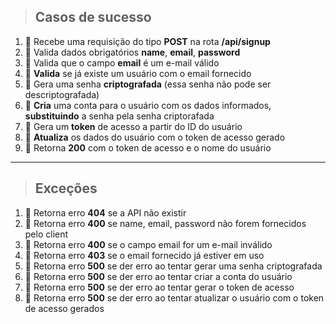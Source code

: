 > ## Casos de sucesso

1. :black_square_button: Recebe uma requisição do tipo **POST** na rota **/api/signup**
2. :black_square_button: Valida dados obrigatórios **name**, **email**, **password**
3. :black_square_button: Valida que o campo **email** é um e-mail válido
4. :black_square_button: **Valida** se já existe um usuário com o email fornecido
5. :black_square_button: Gera uma senha **criptografada** (essa senha não pode ser descriptografada)
6. :black_square_button: **Cria** uma conta para o usuário com os dados informados, **substituindo** a senha pela senha criptorafada
7. :black_square_button: Gera um **token** de acesso a partir do ID do usuário
8. :black_square_button: **Atualiza** os dados do usuário com o token de acesso gerado
9. :black_square_button: Retorna **200** com o token de acesso e o nome do usuário

---

> ## Exceções

1. :black_square_button: Retorna erro **404** se a API não existir
2. :black_square_button: Retorna erro **400** se name, email, password não forem fornecidos pelo client
3. :black_square_button: Retorna erro **400** se o campo email for um e-mail inválido
4. :black_square_button: Retorna erro **403** se o email fornecido já estiver em uso
5. :black_square_button: Retorna erro **500** se der erro ao tentar gerar uma senha criptografada
6. :black_square_button: Retorna erro **500** se der erro ao tentar criar a conta do usuário
7. :black_square_button: Retorna erro **500** se der erro ao tentar gerar o token de acesso
8. :black_square_button: Retorna erro **500** se der erro ao tentar atualizar o usuário com o token de acesso gerados
